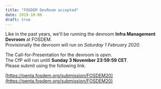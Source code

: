 ```yaml
---
title: "FOSDEM DevRoom accepted"
date: 2019-10-06
draft: true
---
```


Like in the past years, we'll be running the devroom __Infra Management Devroom__ at FOSDEM.  
Provisionally the devroom will run on _Saturday 1 February 2020_.  

The Call-for-Presentation for the devroom is _open_.  
The CfP will run untill __Sunday 3 November 23:59:59 CET__.  
Please submit using the following link.  

<!-- [https://cfp.cfgmgmtcamp.be/fosdem2020/cfp](https://cfp.cfgmgmtcamp.be/fosdem2020/cfp) -->
[https://penta.fosdem.org/submission/FOSDEM20](https://penta.fosdem.org/submission/FOSDEM20)  

